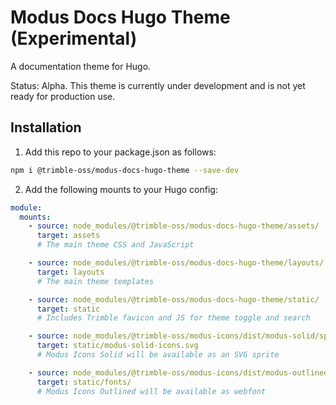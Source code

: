 # Modus Docs Hugo Theme (Experimental)

A documentation theme for Hugo.

Status: Alpha. This theme is currently under development and is not yet ready for production use.

## Installation

1. Add this repo to your package.json as follows:

```bash
npm i @trimble-oss/modus-docs-hugo-theme --save-dev
```

2. Add the following mounts to your Hugo config:

```yml
module:
  mounts:
    - source: node_modules/@trimble-oss/modus-docs-hugo-theme/assets/
      target: assets
      # The main theme CSS and JavaScript

    - source: node_modules/@trimble-oss/modus-docs-hugo-theme/layouts/
      target: layouts
      # The main theme templates

    - source: node_modules/@trimble-oss/modus-docs-hugo-theme/static/
      target: static
      # Includes Trimble favicon and JS for theme toggle and search

    - source: node_modules/@trimble-oss/modus-icons/dist/modus-solid/sprites/modus-icons.svg
      target: static/modus-solid-icons.svg
      # Modus Icons Solid will be available as an SVG sprite

    - source: node_modules/@trimble-oss/modus-icons/dist/modus-outlined/fonts/
      target: static/fonts/
      # Modus Icons Outlined will be available as webfont
```
